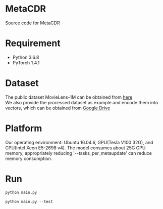 # MetaCDR
Source code for MetaCDR

# Requirement

- Python 3.6.8
- PyTorch 1.4.1

# Dataset

The public dataset MovieLens-1M can be obtained from [here](https://files.grouplens.org/datasets/movielens/ml-1m.zip)  
We also provide the processed dataset as example and encode them into vectors, which can be obtained from [Google Drive](https://drive.google.com/drive/folders/1V85XUpGFmnDkVoivBHg1n90WUmjEyUEo?usp=sharing)

# Platform

Our operating environment: Ubuntu 16.04.6, GPU(Tesla V100 32G), and CPU(Intel Xeon E5-2698 v4).
The model consumes about 25G GPU memory, appropriately reducing '--tasks_per_metaupdate' can reduce memory consumption.

# Run

```python
python main.py
```
```python
python main.py --test
```
